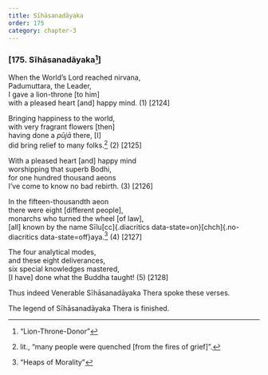 ```yaml
---
title: Sīhāsanadāyaka
order: 175
category: chapter-3
---
```


### \[175. Sīhāsanadāyaka[^1]\]

When the World’s Lord reached nirvana,  
Padumuttara, the Leader,  
I gave a lion-throne \[to him\]  
with a pleased heart \[and\] happy mind. (1) \[2124\]

Bringing happiness to the world,  
with very fragrant flowers \[then\]  
having done a *pūjā* there, \[I\]  
did bring relief to many folks.[^2] (2) \[2125\]

With a pleased heart \[and\] happy mind  
worshipping that superb Bodhi,  
for one hundred thousand aeons  
I’ve come to know no bad rebirth. (3) \[2126\]

In the fifteen-thousandth aeon  
there were eight \[different people\],  
monarchs who turned the wheel \[of law\],  
\[all\] known by the name Sīlu[cc]{.diacritics data-state=on}[chch]{.no-diacritics data-state=off}aya.[^3] (4) \[2127\]

The four analytical modes,  
and these eight deliverances,  
six special knowledges mastered,  
\[I have\] done what the Buddha taught! (5) \[2128\]

Thus indeed Venerable Sīhāsanadāyaka Thera spoke these verses.

The legend of Sīhāsanadāyaka Thera is finished.

[^1]: “Lion-Throne-Donor”

[^2]: lit., “many people were quenched \[from the fires of grief\]”.

[^3]: “Heaps of Morality”
